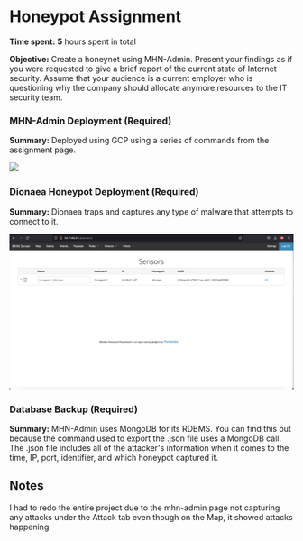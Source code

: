 # Honeypot Assignment

**Time spent:** **5** hours spent in total

**Objective:** Create a honeynet using MHN-Admin. Present your findings as if you were requested to give a brief report of the current state of Internet security. Assume that your audience is a current employer who is questioning why the company should allocate anymore resources to the IT security team.

### MHN-Admin Deployment (Required)

**Summary:** Deployed using GCP using a series of commands from the assignment page.

<img src="mhn-admin.gif">

### Dionaea Honeypot Deployment (Required)

**Summary:** Dionaea traps and captures any type of malware that attempts to connect to it. 

<img src="honeypot.png">

### Database Backup (Required) 

**Summary:** MHN-Admin uses MongoDB for its RDBMS. You can find this out because the command used to export the .json file uses a MongoDB call. The .json file includes all of the attacker's information when it comes to the time, IP, port, identifier, and which honeypot captured it. 

## Notes

I had to redo the entire project due to the mhn-admin page not capturing any attacks under the Attack tab even though on the Map, it showed attacks happening.
